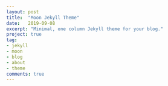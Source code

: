 ```yaml
---
layout: post
title:  "Moon Jekyll Theme"
date:   2019-09-08
excerpt: "Minimal, one column Jekyll theme for your blog."
project: true
tag:
- jekyll 
- moon
- blog
- about
- theme
comments: true
---
```

